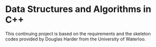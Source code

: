 # Data Structures and Algorithms in C++
This continuing project is based on the requirements and the skeleton codes provided by Douglas Harder from the University of Waterloo.
